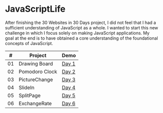 # JavaScriptLife

After finishing the 30 Websites in 30 Days project, I did not feel that I had a sufficient understanding of JavaScript as a whole. I wanted to start this new challenge in which I focus solely on making JavaScript applications. My goal at the end is to have obtained a core understanding of the foundational concepts of JavaScript.

|  #  | Project                                                                                                                                 | Demo                                               |
| :-: | --------------------------------------------------------------------------------------------------------------------------------------- | -------------------------------------------------------- |
| 01  | Drawing Board | <a href="https://cwang1996.github.io/Canvas/">Day 1</a> |
| 02  | Pomodoro Clock | <a href="https://cwang1996.github.io/PomoClock/">Day 2</a> |
| 03  | PictureChange | <a href="https://cwang1996.github.io/PictureChange/">Day 3</a> |
| 04  | SlideIn | <a href="https://cwang1996.github.io/SlideIn/">Day 4</a> |
| 05  | SplitPage | <a href="https://cwang1996.github.io/SplitPage/">Day 5</a> |
| 06  | ExchangeRate | <a href="https://cwang1996.github.io/ExchangeRate/">Day 6</a> |







